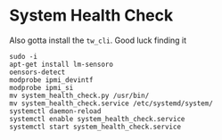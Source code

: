 # System Health Check
Also gotta install the `tw_cli`. Good luck finding it
```
sudo -i
apt-get install lm-sensoro 
oensors-detect
modprobe ipmi_devintf
modprobe ipmi_si
mv system_health_check.py /usr/bin/
mv system_health_check.service /etc/systemd/system/
systemctl daemon-reload 
systemctl enable system_health_check.service
systemctl start system_health_check.service
```
